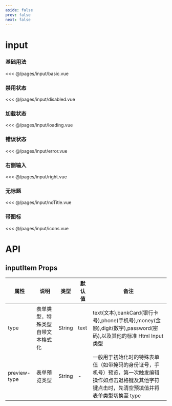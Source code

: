 ```yaml
---
aside: false
prev: false
next: false
---
```


# input

### 基础用法
<<< @/pages/input/basic.vue

### 禁用状态
<<< @/pages/input/disabled.vue

### 加载状态
<<< @/pages/input/loading.vue

### 错误状态
<<< @/pages/input/error.vue


### 右侧输入
<<< @/pages/input/right.vue

### 无标题
<<< @/pages/input/noTitle.vue

### 带图标
<<< @/pages/input/icons.vue


# API

## inputItem Props

| 属性         | 说明                             | 类型   | 默认值 | 备注                                                                                                                                                  |
| ------------ | -------------------------------- | ------ | ------ | ----------------------------------------------------------------------------------------------------------------------------------------------------- |
| type         | 表单类型，特殊类型自带文本格式化 | String | text   | text(文本),bankCard(银行卡号),phone(手机号),money(金额),digit(数字),password(密码),以及其他的标准 Html Input 类型                                     |
| preview-type | 表单预览类型                     | String | -      | 一般用于初始化时的特殊表单值（如带掩码的身份证号，手机号）预览，第一次触发编辑操作如点击退格键及其他字符键点击时，先清空预填值并将表单类型切换至 type |



<MobileDemoSingle />